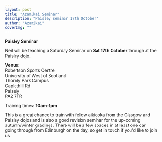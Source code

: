 ```yaml
---
layout: post
title: "Azamikai Seminar"
description: "Paisley seminar 17th October"
author: "Azamikai"
coverImg: ""
---
```


**Paisley Seminar**

Neil will be teaching a Saturday Seminar on **Sat 17th October** through at the Paisley dojo.

**Venue:**<br>
Robertson Sports Centre<br>
University of West of Scotland<br>
Thornly Park Campus<br>
Caplethill Rd<br>
Paisely<br>
PA2 7TR<br>


Training times: **10am-1pm**

This is a great chance to train with fellow aikidoka from the Glasgow and Paisley dojos and is also a good revision seminar for the up-coming autumn/winter gradings.
There will be a few spaces in at least one car going through from Edinburgh on the day, so get in touch if you'd like to join us